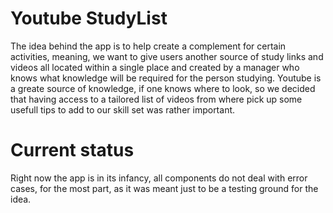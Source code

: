 # Youtube StudyList

The idea behind the app is to help create a complement for certain activities, meaning, we want to give users
another source of study links and videos all located within a single place and created by a manager who knows what knowledge
will be required for the person studying.
Youtube is a greate source of knowledge, if one knows where to look, so we decided that having access to a tailored list of videos
from where pick up some usefull tips to add to our skill set was rather important.

# Current status

Right now the app is in its infancy, all components do not deal with error cases, for the most part, as it was meant just to be a testing ground
for the idea. 